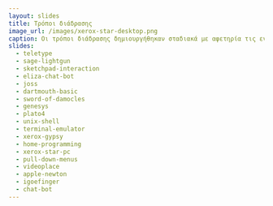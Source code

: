 ```yaml
---
layout: slides 
title: Τρόποι διάδρασης 
image_url: /images/xerox-star-desktop.png
caption: Οι τρόποι διάδρασης δημιουργήθηκαν σταδιακά με αφετηρία τις εντολές δέσμης, την πένα, και την γραμμή εντολών μέχρι το ποντίκι, τις φόρμες, τα μενού, τα εικονικά περιβάλλοντα και την φυσική γλώσσα. 
slides:
  - teletype
  - sage-lightgun
  - sketchpad-interaction
  - eliza-chat-bot
  - joss
  - dartmouth-basic
  - sword-of-damocles
  - genesys
  - plato4
  - unix-shell
  - terminal-emulator
  - xerox-gypsy
  - home-programming
  - xerox-star-pc
  - pull-down-menus
  - videoplace
  - apple-newton
  - igoefinger
  - chat-bot
---
```


